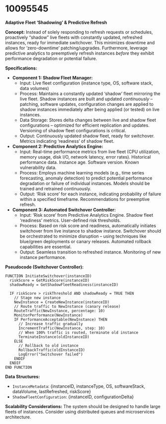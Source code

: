 # 10095545

**Adaptive Fleet ‘Shadowing’ & Predictive Refresh**

**Concept:** Instead of solely responding to refresh requests or schedules, proactively “shadow” live fleets with constantly updated, refreshed instances, ready for immediate switchover. This minimizes downtime and allows for ‘zero-downtime’ patching/upgrades.  Furthermore, leverage predictive analytics to preemptively refresh instances *before* they exhibit performance degradation or potential failure.

**Specifications:**

*   **Component 1: Shadow Fleet Manager:**
    *   Input: Live fleet configuration (instance type, OS, software stack, data volumes)
    *   Process:  Maintains a constantly updated ‘shadow’ fleet mirroring the live fleet.  Shadow instances are built and updated *continuously* – patching, software updates, configuration changes are applied to shadow instances immediately after being applied (or tested) on live instances.
    *   Data Storage:  Stores delta changes between live and shadow fleet configurations – optimized for efficient replication and updates.  Versioning of shadow fleet configurations is critical.
    *   Output:  Continuously updated shadow fleet, ready for switchover.  Metrics indicating ‘readiness’ of shadow fleet.
*   **Component 2: Predictive Analytics Engine:**
    *   Input: Real-time performance metrics from live fleet (CPU utilization, memory usage, disk I/O, network latency, error rates).  Historical performance data.  Instance age.  Software version.  Known vulnerability data.
    *   Process: Employs machine learning models (e.g., time series forecasting, anomaly detection) to predict potential performance degradation or failure of individual instances. Models should be trained and retrained continuously.
    *   Output:  ‘Risk score’ for each instance, indicating probability of failure within a specified timeframe.  Recommendations for preemptive refresh.
*   **Component 3: Automated Switchover Controller:**
    *   Input:  ‘Risk score’ from Predictive Analytics Engine.  Shadow fleet ‘readiness’ metrics.  User-defined risk thresholds.
    *   Process:  Based on risk score and readiness, automatically initiates switchover from live instance to shadow instance.  Switchover should be orchestrated to minimize disruption – using techniques like blue/green deployments or canary releases.  Automated rollback capabilities are essential.
    *   Output:  Seamless transition to refreshed instance.  Monitoring of new instance performance.

**Pseudocode (Switchover Controller):**

```
FUNCTION InitiateSwitchover(instanceID)
  riskScore = GetRiskScore(instanceID)
  shadowReady = GetShadowFleetReadiness(instanceID)

  IF riskScore > riskThreshold AND shadowReady = TRUE THEN
    // Stage new instance
    NewInstance = CreateNewInstance(instanceID)
    // Route traffic to NewInstance (canary release)
    RouteTraffic(NewInstance, percentage: 10)
    MonitorPerformance(NewInstance)
    IF PerformanceAcceptable(NewInstance) THEN
      // Increase traffic gradually
      IncrementTraffic(NewInstance, step: 10)
      // When 100% traffic is routed, terminate old instance
      TerminateInstance(oldInstanceID)
    ELSE
      // Rollback to old instance
      RollbackTraffic(oldInstanceID)
      LogError("Switchover failed")
    ENDIF
  ENDIF
END FUNCTION
```

**Data Structures:**

*   `InstanceMetadata`:  {instanceID, instanceType, OS, softwareStack, dataVolume, lastRefreshed, riskScore}
*   `ShadowFleetConfiguration`: {instanceID, configurationDelta}

**Scalability Considerations:**  The system should be designed to handle large fleets of instances.  Consider using distributed queues and microservices architecture.